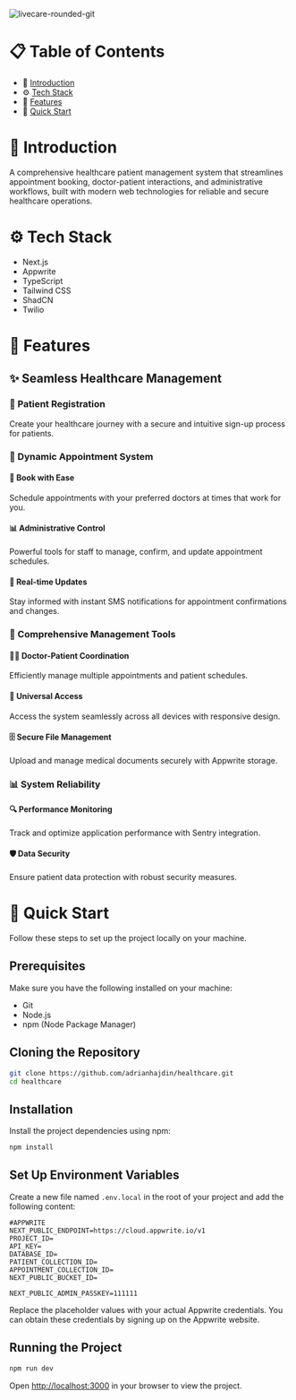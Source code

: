 ![livecare-rounded-git](https://github.com/user-attachments/assets/88e23c59-e31c-45bd-8f1c-89257431de6d)




# 📋 Table of Contents
* 🚀 [Introduction](#introduction)
* ⚙️ [Tech Stack](#tech-stack)
* 🔋 [Features](#features)
* 🤸 [Quick Start](#quick-start)

# 🚀 Introduction
<a name="introduction"></a>
A comprehensive healthcare patient management system that streamlines appointment booking, doctor-patient interactions, and administrative workflows, built with modern web technologies for reliable and secure healthcare operations.

# ⚙️ Tech Stack
<a name="tech-stack"></a>
* Next.js
* Appwrite
* TypeScript
* Tailwind CSS
* ShadCN
* Twilio

# 🔋 Features
<a name="features"></a>
## ✨ Seamless Healthcare Management
### 🔐 Patient Registration
Create your healthcare journey with a secure and intuitive sign-up process for patients.

### 📅 Dynamic Appointment System
#### 🏥 Book with Ease
Schedule appointments with your preferred doctors at times that work for you.

#### 📊 Administrative Control
Powerful tools for staff to manage, confirm, and update appointment schedules.

#### 🔄 Real-time Updates
Stay informed with instant SMS notifications for appointment confirmations and changes.

### 💼 Comprehensive Management Tools
#### 👨‍⚕️ Doctor-Patient Coordination
Efficiently manage multiple appointments and patient schedules.

#### 📱 Universal Access
Access the system seamlessly across all devices with responsive design.

#### 🗄️ Secure File Management
Upload and manage medical documents securely with Appwrite storage.

### 📊 System Reliability
#### 🔍 Performance Monitoring
Track and optimize application performance with Sentry integration.

#### 🛡️ Data Security
Ensure patient data protection with robust security measures.

# 🤸 Quick Start
<a name="quick-start"></a>
Follow these steps to set up the project locally on your machine.

## Prerequisites
Make sure you have the following installed on your machine:
* Git
* Node.js
* npm (Node Package Manager)

## Cloning the Repository
```bash
git clone https://github.com/adrianhajdin/healthcare.git
cd healthcare
```

## Installation
Install the project dependencies using npm:
```bash
npm install
```

## Set Up Environment Variables
Create a new file named `.env.local` in the root of your project and add the following content:
```env
#APPWRITE
NEXT_PUBLIC_ENDPOINT=https://cloud.appwrite.io/v1
PROJECT_ID=
API_KEY=
DATABASE_ID=
PATIENT_COLLECTION_ID=
APPOINTMENT_COLLECTION_ID=
NEXT_PUBLIC_BUCKET_ID=

NEXT_PUBLIC_ADMIN_PASSKEY=111111
```

Replace the placeholder values with your actual Appwrite credentials. You can obtain these credentials by signing up on the Appwrite website.

## Running the Project
```bash
npm run dev
```

Open [http://localhost:3000](http://localhost:3000) in your browser to view the project.
